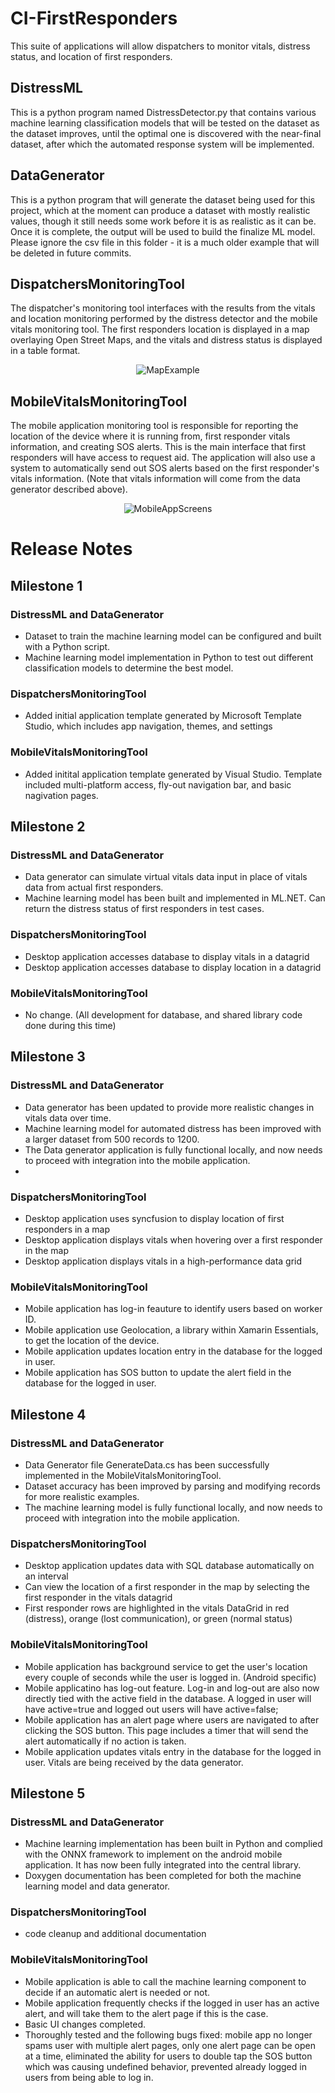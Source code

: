 # CI-FirstResponders
This suite of applications will allow dispatchers to monitor vitals, distress status, and location of first responders.

## DistressML
This is a python program named DistressDetector.py that contains various machine learning classification models that will be tested on the dataset as the dataset improves, until the optimal one is discovered with the near-final dataset, after which the automated response system will be implemented.

## DataGenerator
This is a python program that will generate the dataset being used for this project, which at the moment can produce a dataset with mostly realistic values, though it still needs some work before it is as realistic as it can be. Once it is complete, the output will be used to build the finalize ML model. Please ignore the csv file in this folder - it is a much older example that will be deleted in future commits.

## DispatchersMonitoringTool
The dispatcher's monitoring tool interfaces with the results from the vitals and location monitoring performed by the distress detector and the mobile vitals monitoring tool. The first responders location is displayed in a map overlaying Open Street Maps, and the vitals and distress status is displayed in a table format.

<p align="center">
  <img alt="MapExample" src="Resources/DesktopAppScreenshot.png">
</p>

## MobileVitalsMonitoringTool
The mobile application monitoring tool is responsible for reporting the location of the device where it is running from, first responder vitals information, and creating SOS alerts. This is the main interface that first responders will have access to request aid. The application will also use a system to automatically send out SOS alerts based on the first responder's vitals information. (Note that vitals information will come from the data generator described above).

<p align="center">
  <img alt="MobileAppScreens" src="Resources/MobileAppScreenshot.png">
</p>

# Release Notes

## Milestone 1

### DistressML and DataGenerator
* Dataset to train the machine learning model can be configured and built with a Python script.
* Machine learning model implementation in Python to test out different classification models to determine the best model.

### DispatchersMonitoringTool
* Added initial application template generated by Microsoft Template Studio, which includes app navigation, themes, and settings

### MobileVitalsMonitoringTool
* Added initital application template generated by Visual Studio. Template included multi-platform access, fly-out navigation bar, and basic nagivation pages.

## Milestone 2

### DistressML and DataGenerator
* Data generator can simulate virtual vitals data input in place of vitals data from actual first responders.
* Machine learning model has been built and implemented in ML.NET. Can return the distress status of first responders in test cases.

### DispatchersMonitoringTool
* Desktop application accesses database to display vitals in a datagrid  
* Desktop application accesses database to display location in a datagrid  

### MobileVitalsMonitoringTool
* No change. (All development for database, and shared library code done during this time)

## Milestone 3

### DistressML and DataGenerator
* Data generator has been updated to provide more realistic changes in vitals data over time.
* Machine learning model for automated distress has been improved with a larger dataset from 500 records to 1200.
* The Data generator application is fully functional locally, and now needs to proceed with integration into the mobile application.
* 
### DispatchersMonitoringTool
* Desktop application uses syncfusion to display location of first responders in a map  
* Desktop application displays vitals when hovering over a first responder in the map  
* Desktop application displays vitals in a high-performance data grid  

### MobileVitalsMonitoringTool
* Mobile application has log-in feauture to identify users based on worker ID.
* Mobile application use Geolocation, a library within Xamarin Essentials, to get the location of the device.
* Mobile application updates location entry in the database for the logged in user.
* Mobile application has SOS button to update the alert field in the database for the logged in user.

## Milestone 4

### DistressML and DataGenerator
* Data Generator file GenerateData.cs has been successfully implemented in the MobileVitalsMonitoringTool.
* Dataset accuracy has been improved by parsing and modifying records for more realistic examples.
* The machine learning model is fully functional locally, and now needs to proceed with integration into the mobile application.

### DispatchersMonitoringTool
* Desktop application updates data with SQL database automatically on an interval  
* Can view the location of a first responder in the map by selecting the first responder in the vitals datagrid  
* First responder rows are highlighted in the vitals DataGrid in red (distress), orange (lost communication), or green (normal status)  

### MobileVitalsMonitoringTool
* Mobile application has background service to get the user's location every couple of seconds while the user is logged in. (Android specific)
* Mobile applicatino has log-out feature. Log-in and log-out are also now directly tied with the active field in the database. A logged in user will have active=true and logged out users will have active=false;
* Mobile application has an alert page where users are navigated to after clicking the SOS button. This page includes a timer that will send the alert automatically if no action is taken.
* Mobile application updates vitals entry in the database for the logged in user. Vitals are being received by the data generator.

## Milestone 5

### DistressML and DataGenerator
* Machine learning implementation has been built in Python and complied with the ONNX framework to implement on the android mobile application. It has now been fully integrated into the central library.
* Doxygen documentation has been completed for both the machine learning model and data generator.

### DispatchersMonitoringTool
* code cleanup and additional documentation

### MobileVitalsMonitoringTool
* Mobile application is able to call the machine learning component to decide if an automatic alert is needed or not.
* Mobile application frequently checks if the logged in user has an active alert, and will take them to the alert page if this is the case.
* Basic UI changes completed.
* Thoroughly tested and the following bugs fixed: mobile app no longer spams user with multiple alert pages, only one alert page can be open at a time, eliminated the ability for users to double tap the SOS button which was causing undefined behavior, prevented already logged in users from being able to log in. 
